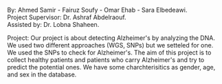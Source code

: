 By: Ahmed Samir - Fairuz Soufy - Omar Ehab - Sara Elbedeawi. <br />
Project Supervisor: Dr. Ashraf Abdelraouf. <br />
Assisted by: Dr. Lobna Shaheen. <br />

Project: Our project is about detecting Alzheimer's by analyzing the DNA. We used two different approaches (WGS, SNPs) but we setteled for one. We used the SNPs to check for Alzheimer's. The aim of this project is to collect healthy patients and patients who carry Alzheimer's and try to predict the potential ones. We have some charchterisitics as gender, age, and sex in the database.
